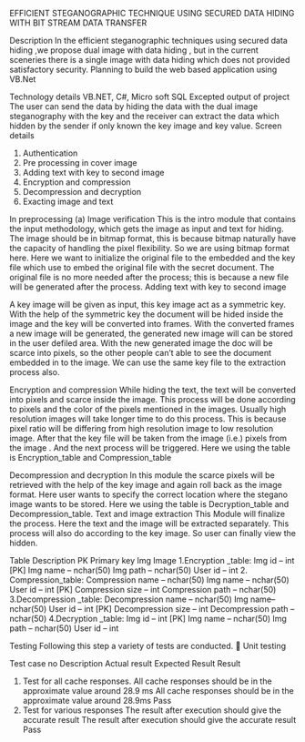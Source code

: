 EFFICIENT STEGANOGRAPHIC TECHNIQUE USING SECURED DATA HIDING WITH BIT STREAM DATA TRANSFER

Description
      In the efficient steganographic techniques using secured data hiding  ,we propose  dual image with data hiding , but in the current sceneries there is a single image with data hiding which does not provided satisfactory security.
      Planning to build the web based application using VB.Net

Technology details
VB.NET, C#, Micro soft SQL
Excepted output of project
The  user can send the data  by hiding the data with the dual image steganography  with the key and the receiver can extract the data which hidden by the sender if only known the key image and key value.
Screen details
1.	Authentication
2.	Pre processing in cover image
3.	Adding text with key to second image
4.	Encryption and compression
5.	Decompression and decryption
6.	Exacting image and text

In preprocessing 
(a)	Image verification
This is the intro module that contains the input methodology, which gets the image as input and text for hiding. The image should be in bitmap format, this is because bitmap naturally have the capacity of handling the pixel flexibility. So we are using bitmap format here. Here we want to initialize the original file to the embedded and the key file which use to embed the original file with the secret document. The original file is no more needed after the process; this is because a new file will be generated after the process.
Adding text with key to second image

A key image will be given as input, this key image act as a symmetric key. With the help of the symmetric key the document will be hided inside the image and the key will be converted into frames. With the converted frames a new image will be generated, the generated new image will can be stored in the user defiled area. With the new generated image the doc will be scarce into pixels, so the other people can’t able to see the document embedded in to the image. We can use the same key file to the extraction process also.

Encryption and compression
While hiding the text, the text will be converted into pixels and scarce inside the image. This process will be done according to pixels and the color of the pixels mentioned in the images. Usually high resolution images will take longer time to do this process. This is because pixel ratio will be differing from high resolution image to low resolution image. After that the key file will be taken from the image (i.e.) pixels from the image  . And the next process will be triggered. Here we using the table is Encryption_table and Compression_table

Decompression and decryption
In this module the scarce pixels will be retrieved with the help of the key image and again roll back as the image format. Here user wants to specify the correct location where the stegano image wants to be stored. Here we using the table is Decryption_table and Decompression_table.
Text and image extraction
This Module will finalize the process. Here the text and the image will be extracted separately. This process will also do according to the key image. So user can finally view the hidden.

Table Description 
PK	Primary key
Img	Image
1.Encryption _table:
Img id – int [PK]
Img name – nchar(50)
Img path – nchar(50)
User id – int
2. Compression_table:
Compression name – nchar(50)
Img name – nchar(50) 
User id – int [PK]
Compression size – int
Compression path – nchar(50)
3.Decompression  _table:
Decompression name – nchar(50)
Img name– nchar(50)
User id – int [PK]
Decompression size – int
Decompression path – nchar(50)
4.Decryption  _table:
Img id – int [PK]
Img name – nchar(50)
Img path – nchar(50)
User id – int

Testing
Following this step a variety of tests are conducted.
	Unit testing

Test case no	Description	Actual result	Expected Result	Result
1.	Test for all cache responses.	All cache responses should be in the approximate value around 28.9 ms	All cache responses should be in the approximate value around 28.9ms	Pass
2.	Test for various responses	The result after execution should give the accurate result	The result after execution should give the accurate result	Pass






